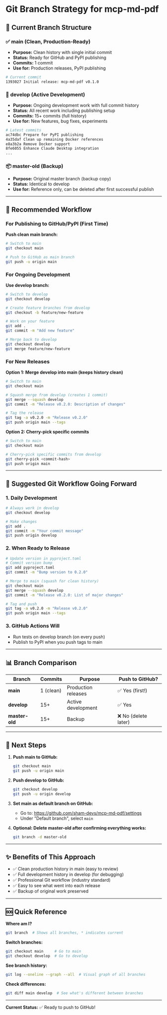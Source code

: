 # Git Branch Strategy for mcp-md-pdf

## 🌳 Current Branch Structure

### ✅ **main** (Clean, Production-Ready)
- **Purpose:** Clean history with single initial commit
- **Status:** Ready for GitHub and PyPI publishing
- **Commits:** 1 commit
- **Use for:** Production releases, PyPI publishing

```bash
# Current commit
1393027 Initial release: mcp-md-pdf v0.1.0
```

### 🚧 **develop** (Active Development)
- **Purpose:** Ongoing development work with full commit history
- **Status:** All recent work including publishing setup
- **Commits:** 15+ commits (full history)
- **Use for:** New features, bug fixes, experiments

```bash
# Latest commits
ac74dbc Prepare for PyPI publishing
4a35daf Clean up remaining Docker references
e8a3b2a Remove Docker support
8fe6055 Enhance Claude Desktop integration
...
```

### 📦 **master-old** (Backup)
- **Purpose:** Original master branch (backup copy)
- **Status:** Identical to develop
- **Use for:** Reference only, can be deleted after first successful publish

---

## 🎯 Recommended Workflow

### For Publishing to GitHub/PyPI (First Time)

**Push clean main branch:**
```bash
# Switch to main
git checkout main

# Push to GitHub as main branch
git push -u origin main
```

### For Ongoing Development

**Use develop branch:**
```bash
# Switch to develop
git checkout develop

# Create feature branches from develop
git checkout -b feature/new-feature

# Work on your feature
git add .
git commit -m "Add new feature"

# Merge back to develop
git checkout develop
git merge feature/new-feature
```

### For New Releases

**Option 1: Merge develop into main (keeps history clean)**
```bash
# Switch to main
git checkout main

# Squash merge from develop (creates 1 commit)
git merge --squash develop
git commit -m "Release v0.2.0: Description of changes"

# Tag the release
git tag -a v0.2.0 -m "Release v0.2.0"
git push origin main --tags
```

**Option 2: Cherry-pick specific commits**
```bash
# Switch to main
git checkout main

# Cherry-pick specific commits from develop
git cherry-pick <commit-hash>
git push origin main
```

---

## 🔄 Suggested Git Workflow Going Forward

### 1. Daily Development
```bash
# Always work in develop
git checkout develop

# Make changes
git add .
git commit -m "Your commit message"
git push origin develop
```

### 2. When Ready to Release
```bash
# Update version in pyproject.toml
# Commit version bump
git add pyproject.toml
git commit -m "Bump version to 0.2.0"

# Merge to main (squash for clean history)
git checkout main
git merge --squash develop
git commit -m "Release v0.2.0: List of major changes"

# Tag and push
git tag -a v0.2.0 -m "Release v0.2.0"
git push origin main --tags
```

### 3. GitHub Actions Will
- Run tests on develop branch (on every push)
- Publish to PyPI when you push tags to main

---

## 📊 Branch Comparison

| Branch | Commits | Purpose | Push to GitHub? |
|--------|---------|---------|----------------|
| **main** | 1 (clean) | Production releases | ✅ Yes (first!) |
| **develop** | 15+ | Active development | ✅ Yes |
| **master-old** | 15+ | Backup | ❌ No (delete later) |

---

## 🚀 Next Steps

1. **Push main to GitHub:**
   ```bash
   git checkout main
   git push -u origin main
   ```

2. **Push develop to GitHub:**
   ```bash
   git checkout develop
   git push -u origin develop
   ```

3. **Set main as default branch on GitHub:**
   - Go to: https://github.com/sham-devs/mcp-md-pdf/settings
   - Under "Default branch", select `main`

4. **Optional: Delete master-old after confirming everything works:**
   ```bash
   git branch -d master-old
   ```

---

## ✨ Benefits of This Approach

- ✅ Clean production history in main (easy to review)
- ✅ Full development history in develop (for debugging)
- ✅ Professional Git workflow (industry standard)
- ✅ Easy to see what went into each release
- ✅ Backup of original work preserved

---

## 🆘 Quick Reference

**Where am I?**
```bash
git branch  # Shows all branches, * indicates current
```

**Switch branches:**
```bash
git checkout main     # Go to main
git checkout develop  # Go to develop
```

**See branch history:**
```bash
git log --oneline --graph --all  # Visual graph of all branches
```

**Check differences:**
```bash
git diff main develop  # See what's different between branches
```

---

**Current Status:** ✅ Ready to push to GitHub!
